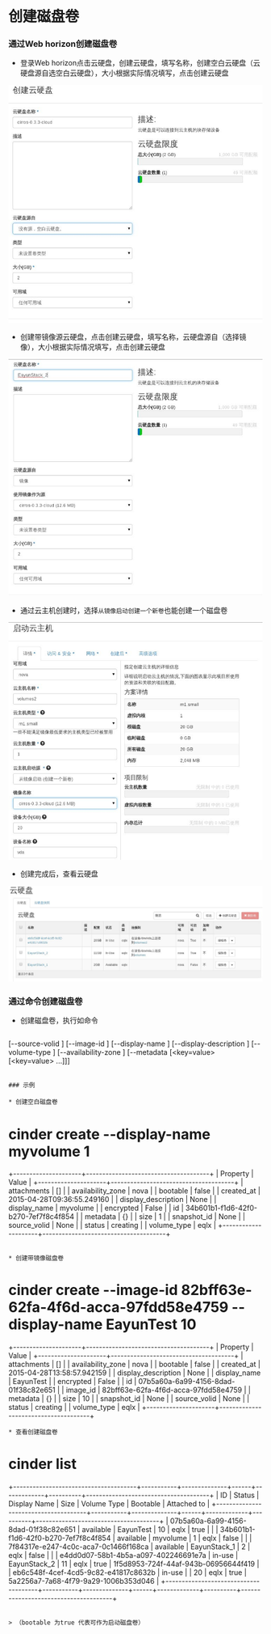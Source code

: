 # 创建磁盘卷

### 通过Web horizon创建磁盘卷

* 登录Web horizon点击云硬盘，创建云硬盘，填写名称，创建空白云硬盘（云硬盘源自选空白云硬盘），大小根据实际情况填写，点击创建云硬盘

![Volumes_Create](/operation_guide/basic_admin/Picture/volumes_create1.jpg)

* 创建带镜像源云硬盘，点击创建云硬盘，填写名称，云硬盘源自（选择镜像），大小根据实际情况填写，点击创建云硬盘

![Volumes_Create](/operation_guide/basic_admin/Picture/volumes_create2.jpg)

* 通过云主机创建时，选择```从镜像启动创建一个新卷```也能创建一个磁盘卷

![Volumes_Create](/operation_guide/basic_admin/Picture/volumes_create4.jpg)

* 创建完成后，查看云硬盘

![Volumes_Create](/operation_guide/basic_admin/Picture/volumes_create3.jpg)

### 通过命令创建磁盘卷

* 创建磁盘卷，执行如命令

> ```cinder create [--snapshot-id <snapshot-id>]
 [--source-volid <source-volid>] [--image-id <image-id>]
 [--display-name <display-name>]
                     [--display-description <display-description>]
                     [--volume-type <volume-type>]
                     [--availability-zone <availability-zone>]
                     [--metadata [<key=value> [<key=value> ...]]]
                     <size>
```

### 示例

* 创建空白磁盘卷

```
# cinder create --display-name myvolume 1
+---------------------+--------------------------------------+
|       Property      |                Value                 |
+---------------------+--------------------------------------+
|     attachments     |                  []                  |
|  availability_zone  |                 nova                 |
|       bootable      |                false                 |
|      created_at     |      2015-04-28T09:36:55.249160      |
| display_description |                 None                 |
|     display_name    |               myvolume               |
|      encrypted      |                False                 |
|          id         | 34b601b1-f1d6-42f0-b270-7ef7f8c4f854 |
|       metadata      |                  {}                  |
|         size        |                  1                   |
|     snapshot_id     |                 None                 |
|     source_volid    |                 None                 |
|        status       |               creating               |
|     volume_type     |                 eqlx                 |
+---------------------+--------------------------------------+

```

* 创建带镜像磁盘卷

```
# cinder create --image-id 82bff63e-62fa-4f6d-acca-97fdd58e4759  --display-name EayunTest 10
+---------------------+--------------------------------------+
|       Property      |                Value                 |
+---------------------+--------------------------------------+
|     attachments     |                  []                  |
|  availability_zone  |                 nova                 |
|       bootable      |                false                 |
|      created_at     |      2015-04-28T13:58:57.942159      |
| display_description |                 None                 |
|     display_name    |              EayunTest               |
|      encrypted      |                False                 |
|          id         | 07b5a60a-6a99-4156-8dad-01f38c82e651 |
|       image_id      | 82bff63e-62fa-4f6d-acca-97fdd58e4759 |
|       metadata      |                  {}                  |
|         size        |                  10                  |
|     snapshot_id     |                 None                 |
|     source_volid    |                 None                 |
|        status       |               creating               |
|     volume_type     |                 eqlx                 |
+---------------------+--------------------------------------+

```
* 查看创建磁盘卷

```
# cinder list
+--------------------------------------+-----------+--------------+------+-------------+----------+--------------------------------------+
|                  ID                  |   Status  | Display Name | Size | Volume Type | Bootable |             Attached to              |
+--------------------------------------+-----------+--------------+------+-------------+----------+--------------------------------------+
| 07b5a60a-6a99-4156-8dad-01f38c82e651 | available |  EayunTest   |  10  |     eqlx    |   true   |                                      |
| 34b601b1-f1d6-42f0-b270-7ef7f8c4f854 | available |   myvolume   |  1   |     eqlx    |  false   |                                      |
| 7f84317e-e247-4c0c-aca7-0c1466f168ca | available | EayunStack_1 |  2   |     eqlx    |  false   |                                      |
| e4dd0d07-58b1-4b5a-a097-402246691e7a |   in-use  | EayunStack_2 |  11  |     eqlx    |   true   | 1f5d8953-724f-44af-943b-06956644f419 |
| eb6c548f-4cef-4cd5-9c82-e41817c8632b |   in-use  |              |  20  |     eqlx    |   true   | 5a2256a7-7a68-4f79-9a29-1006b353d046 |
+--------------------------------------+-----------+--------------+------+-------------+----------+--------------------------------------+
```

> （bootable 为true 代表可作为启动磁盘卷）
